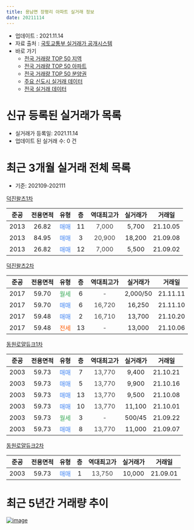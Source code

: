 ```yaml
---
title: 용남면 장평리 아파트 실거래 정보
date: 20211114
---
```


* 업데이트 : 2021.11.14
* 자료 출처 : [국토교통부 실거래가 공개시스템](http://rt.molit.go.kr)
* 바로 가기
    * [전국 거래량 TOP 50 지역](https://apt-info.github.io/apt-trade-info/tr)
    * [전국 거래량 TOP 50 아파트](https://apt-info.github.io/apt-trade-info/ta)
    * [전국 거래량 TOP 50 분양권](https://apt-info.github.io/apt-trade-info/tb)
    * [주요 신도시 실거래 데이터](https://apt-info.github.io/apt-trade-info/newtown)
    * [전국 실거래 데이터](https://apt-info.github.io/apt-trade-info/all)



<script async src="https://pagead2.googlesyndication.com/pagead/js/adsbygoogle.js"></script>
<!-- 기본광고 -->
<ins class="adsbygoogle"
     style="display:block"
     data-ad-client="ca-pub-1142216861245946"
     data-ad-slot="4805727019"
     data-ad-format="auto"
     data-full-width-responsive="true"></ins>
<script>
     (adsbygoogle = window.adsbygoogle || []).push({});
</script>


# 신규 등록된 실거래가 목록

* 실거래가 등록일: 2021.11.14
* 업데이트 된 실거래 수: 0 건




<script async src="https://pagead2.googlesyndication.com/pagead/js/adsbygoogle.js"></script>
<!-- 기본광고 -->
<ins class="adsbygoogle"
     style="display:block"
     data-ad-client="ca-pub-1142216861245946"
     data-ad-slot="4805727019"
     data-ad-format="auto"
     data-full-width-responsive="true"></ins>
<script>
     (adsbygoogle = window.adsbygoogle || []).push({});
</script>


# 최근 3개월 실거래 전체 목록
* 기준: 202109-202111


[덕진왈츠1차](https://search.naver.com/search.naver?query=%EB%8D%95%EC%A7%84%EC%99%88%EC%B8%A01%EC%B0%A8)

|준공|전용면적|유형|층|역대최고가|실거래가|거래일|
|:---:|:---:|:---:|:---:|:---:|:---:|:---:|
|2013|26.82|<span style="color:#4285F3">매매</span>|11|<span style="color:#444444">7,000</span>|5,700|21.10.05|
|2013|84.95|<span style="color:#4285F3">매매</span>|3|<span style="color:#444444">20,900</span>|18,200|21.09.08|
|2013|26.82|<span style="color:#4285F3">매매</span>|12|<span style="color:#444444">7,000</span>|5,500|21.09.02|

[덕진왈츠2차](https://search.naver.com/search.naver?query=%EB%8D%95%EC%A7%84%EC%99%88%EC%B8%A02%EC%B0%A8)

|준공|전용면적|유형|층|역대최고가|실거래가|거래일|
|:---:|:---:|:---:|:---:|:---:|:---:|:---:|
|2017|59.70|<span style="color:#34A853">월세</span>|6|<span style="color:#444444">-</span>|2,000/50|21.11.11|
|2017|59.70|<span style="color:#4285F3">매매</span>|6|<span style="color:#444444">16,720</span>|16,250|21.11.10|
|2017|59.48|<span style="color:#4285F3">매매</span>|2|<span style="color:#444444">16,710</span>|13,700|21.10.20|
|2017|59.48|<span style="color:#FF5A00">전세</span>|13|<span style="color:#444444">-</span>|13,000|21.10.06|

[동원로얄듀크1차](https://search.naver.com/search.naver?query=%EB%8F%99%EC%9B%90%EB%A1%9C%EC%96%84%EB%93%80%ED%81%AC1%EC%B0%A8)

|준공|전용면적|유형|층|역대최고가|실거래가|거래일|
|:---:|:---:|:---:|:---:|:---:|:---:|:---:|
|2003|59.73|<span style="color:#4285F3">매매</span>|7|<span style="color:#444444">13,770</span>|9,400|21.10.21|
|2003|59.73|<span style="color:#4285F3">매매</span>|5|<span style="color:#444444">13,770</span>|9,900|21.10.16|
|2003|59.73|<span style="color:#4285F3">매매</span>|13|<span style="color:#444444">13,770</span>|9,500|21.10.08|
|2003|59.73|<span style="color:#4285F3">매매</span>|10|<span style="color:#444444">13,770</span>|11,100|21.10.01|
|2003|59.73|<span style="color:#34A853">월세</span>|3|<span style="color:#444444">-</span>|500/45|21.09.22|
|2003|59.73|<span style="color:#4285F3">매매</span>|8|<span style="color:#444444">13,770</span>|11,000|21.09.07|

[동원로얄듀크2차](https://search.naver.com/search.naver?query=%EB%8F%99%EC%9B%90%EB%A1%9C%EC%96%84%EB%93%80%ED%81%AC2%EC%B0%A8)

|준공|전용면적|유형|층|역대최고가|실거래가|거래일|
|:---:|:---:|:---:|:---:|:---:|:---:|:---:|
|2003|59.73|<span style="color:#4285F3">매매</span>|1|<span style="color:#444444">13,750</span>|10,000|21.09.01|



<script async src="https://pagead2.googlesyndication.com/pagead/js/adsbygoogle.js"></script>
<!-- 기본광고 -->
<ins class="adsbygoogle"
     style="display:block"
     data-ad-client="ca-pub-1142216861245946"
     data-ad-slot="4805727019"
     data-ad-format="auto"
     data-full-width-responsive="true"></ins>
<script>
     (adsbygoogle = window.adsbygoogle || []).push({});
</script>


# 최근 5년간 거래량 추이


<div style="width:100%;">
    <canvas id="deal_progress" height="200"></canvas>
</div>

<script>
new Chart(document.getElementById("deal_progress"), {
    type: 'line',
    data: {
        labels: ['16.01','16.02','16.03','16.04','16.05','16.06','16.07','16.08','16.09','16.10','16.11','16.12','17.01','17.02','17.03','17.04','17.05','17.06','17.07','17.08','17.09','17.10','17.11','17.12','18.01','18.02','18.03','18.04','18.05','18.06','18.07','18.08','18.09','18.10','18.11','18.12','19.01','19.02','19.03','19.04','19.05','19.06','19.07','19.08','19.09','19.10','19.11','19.12','20.01','20.02','20.03','20.04','20.05','20.06','20.07','20.08','20.09','20.11','20.12','21.01','21.02','21.03','21.04','21.05','21.06','21.07','21.08','21.09','21.10','21.11'],
        datasets: [{
            label: '매매/분양권',
            data: [5,5,8,3,2,3,5,4,4,3,2,4,7,4,2,2,10,3,6,7,5,10,5,5,4,2,1,3,2,3,1,1,3,3,2,2,2,0,2,4,0,3,5,0,4,3,1,1,2,1,4,1,0,2,5,3,3,1,5,5,5,2,3,3,2,5,3,4,6,1],
            borderColor: "rgba(66, 133, 243, 1)",
            backgroundColor: "rgba(66, 133, 243, 0.05)",
            borderWidth: 1,
            pointRadius: 0,
            fill: false,
            lineTension: 0
        },{
            label: '전/월세',
            data: [1,1,5,2,0,0,1,1,2,1,0,1,1,0,0,0,1,1,2,1,0,1,2,2,4,12,7,3,4,4,1,2,0,2,1,2,3,3,3,2,3,3,2,4,5,5,1,5,7,4,4,2,2,2,1,1,0,0,0,4,0,3,1,0,0,1,0,1,1,1],
            borderColor: "rgba(255, 90, 0, 1)",
            backgroundColor: "rgba(255, 90, 0, 0.05)",
            borderWidth: 1,
            pointRadius: 0,
            fill: false,
            lineTension: 0
        },{
            label: '합계',
            data: [6,6,13,5,2,3,6,5,6,4,2,5,8,4,2,2,11,4,8,8,5,11,7,7,8,14,8,6,6,7,2,3,3,5,3,4,5,3,5,6,3,6,7,4,9,8,2,6,9,5,8,3,2,4,6,4,3,1,5,9,5,5,4,3,2,6,3,5,7,2],
            borderColor: "rgba(0, 0, 0, 1)",
            backgroundColor: "rgba(0, 0, 0, 0.03)",
            borderWidth: 0.1,
            pointRadius: 0,
            fill: true,
            lineTension: 0
        }
        ]
    },
    options: {
        responsive: true,
        title: {
            display: false
        },
        tooltips: {
            mode: 'index',
            intersect: false
        },
        hover: {
            mode: 'nearest',
            intersect: true
        },
        scales: {
            xAxes: [{
                display: true,
                scaleLabel: {
                    display: true,
                    labelString: '년/월'
                }
            }],
            yAxes: [{
                display: true,
                ticks: {
                    suggestedMin: 0,
                },
                scaleLabel: {
                    display: true,
                    labelString: '실거래 수'
                }
            }]
        }
    }
});

</script>


[![image](https://apt-info.github.io/images/2020-01-03-apt-trade-info/1024x500.png)](https://play.google.com/store/apps/details?id=com.aptinfo.apttradeinfo)

